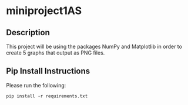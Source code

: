 # miniproject1AS

## Description
This project will be using the packages NumPy and Matplotlib in order to create 5 graphs that output as PNG files.

## Pip Install Instructions

Please run the following:

```
pip install -r requirements.txt
```